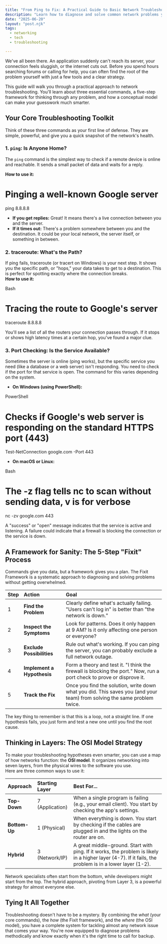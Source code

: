 ```yaml
---  
title: "From Ping to Fix: A Practical Guide to Basic Network Troubleshooting"  
description: "Learn how to diagnose and solve common network problems yourself using essential commands, a simple framework, and the OSI model."  
date: "2025-06-20"
layout: "post.njk"
tags:  
  - networking  
  - tech  
  - troubleshooting

---
```


We've all been there. An application suddenly can't reach its server, your connection feels sluggish, or the internet cuts out. Before you spend hours searching forums or calling for help, you can often find the root of the problem yourself with just a few tools and a clear strategy.

This guide will walk you through a practical approach to network troubleshooting. You'll learn about three essential commands, a five-step framework for thinking through any problem, and how a conceptual model can make your guesswork much smarter.

## Your Core Troubleshooting Toolkit

Think of these three commands as your first line of defense. They are simple, powerful, and give you a quick snapshot of the network's health.

### 1. `ping`: Is Anyone Home?

The `ping` command is the simplest way to check if a remote device is online and reachable. It sends a small packet of data and waits for a reply.

**How to use it:**


# Pinging a well-known Google server  
ping 8.8.8.8

* **If you get replies:** Great! It means there's a live connection between you and the server.  
* **If it times out:** There's a problem somewhere between you and the destination. It could be your local network, the server itself, or something in between.

### **2. traceroute: What's the Path?**

If ping fails, traceroute (or tracert on Windows) is your next step. It shows you the specific path, or "hops," your data takes to get to a destination. This is perfect for spotting exactly where the connection breaks.  
**How to use it:**

Bash

# Tracing the route to Google's server  
traceroute 8.8.8.8

You'll see a list of all the routers your connection passes through. If it stops or shows high latency times at a certain hop, you've found a major clue.

### **3. Port Checking: Is the Service Available?**

Sometimes the server is online (ping works), but the specific service you need (like a database or a web server) isn't responding. You need to check if the port for that service is open. The command for this varies depending on the system.

* **On Windows (using PowerShell):**

PowerShell

# Checks if Google's web server is responding on the standard HTTPS port (443)  
Test-NetConnection google.com -Port 443

* **On macOS or Linux:**

Bash

# The -z flag tells nc to scan without sending data, v is for verbose  
nc -zv google.com 443

A "success" or "open" message indicates that the service is active and listening. A failure could indicate that a firewall is blocking the connection or the service is down.

## **A Framework for Sanity: The 5-Step "Fixit" Process**

Commands give you data, but a framework gives you a plan. The Fixit Framework is a systematic approach to diagnosing and solving problems without getting overwhelmed.

| Step | Action | Goal |
| :---- | :---- | :---- |
| 1 | **Find the Problem** | Clearly define what's actually failing. "Users can't log in" is better than "the network is down." |
| 2 | **Inspect the Symptoms** | Look for patterns. Does it only happen at 9 AM? Is it only affecting one person or everyone? |
| 3 | **Exclude Possibilities** | Rule out what's working. If you can ping the server, you can probably exclude a full network outage. |
| 4 | **Implement a Hypothesis** | Form a theory and test it. "I think the firewall is blocking the port." Now, run a port check to prove or disprove it. |
| 5 | **Track the Fix** | Once you find the solution, write down what you did. This saves you (and your team) from solving the same problem twice. |

The key thing to remember is that this is a loop, not a straight line. If one hypothesis fails, you just form and test a new one until you find the root cause.

## **Thinking in Layers: The OSI Model Strategy**

To make your troubleshooting hypotheses even smarter, you can use a map of how networks function: the **OSI model**. It organizes networking into seven layers, from the physical wires to the software you use.  
Here are three common ways to use it:

| Approach | Starting Layer | Best For... |
| :---- | :---- | :---- |
| **Top-Down** | 7 (Application) | When a single program is failing (e.g., your email client). You start by checking the app's settings. |
| **Bottom-Up** | 1 (Physical) | When everything is down. You start by checking if the cables are plugged in and the lights on the router are on. |
| **Hybrid** | 3 (Network/IP) | A great middle-ground. Start with ping. If it works, the problem is likely in a higher layer (4-7). If it fails, the problem is in a lower layer (1-2). |

Network specialists often start from the bottom, while developers might start from the top. The hybrid approach, pivoting from Layer 3, is a powerful strategy for almost everyone else.

## **Tying It All Together**

Troubleshooting doesn't have to be a mystery. By combining the *what* (your core commands), the *how* (the Fixit framework), and the *where* (the OSI model), you have a complete system for tackling almost any network issue that comes your way. You're now equipped to diagnose problems methodically and know exactly when it's the right time to call for backup.